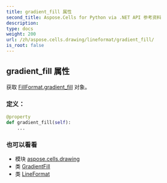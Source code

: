 ```yaml
---
title: gradient_fill 属性
second_title: Aspose.Cells for Python via .NET API 参考资料
description:
type: docs
weight: 200
url: /zh/aspose.cells.drawing/lineformat/gradient_fill/
is_root: false
---
```

## gradient_fill 属性

获取 [FillFormat.gradient_fill](/cells/python-net/zh/aspose.cells.drawing/fillformat#gradient_fill) 对象。
### 定义：
```python
@property
def gradient_fill(self):
    ...
```

### 也可以看看
* 模块 [aspose.cells.drawing](../../)
* 类 [GradientFill](/cells/python-net/zh/aspose.cells.drawing/gradientfill)
* 类 [LineFormat](/cells/python-net/zh/aspose.cells.drawing/lineformat)
